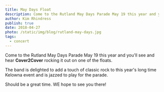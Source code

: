 ```yaml
---
title: May Days Float
description: Come to the Rutland May Days Parade May 19 this year and you'll see and hear Cover2Cover rocking it out on one of the floats.
author: Kim Rhindress
publish: true
date: 2018-04-27
photo: /static/img/blog/rutland-may-days.jpg
tags:
  - concert
---
```


Come to the Rutland May Days Parade May 19 this year and you'll see and hear **Cover2Cover** rocking it out on one of the floats.

The band is delighted to add a touch of classic rock to this year's long time Kelowna event and is jazzed to play for the parade.

Should be a great time. WE hope to see you there!

